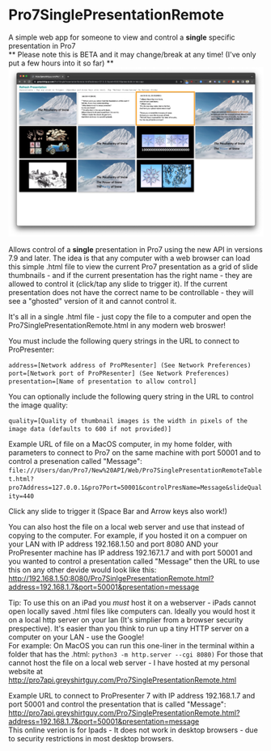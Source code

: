 # Pro7SinglePresentationRemote
A simple web app for someone to view and control a **single** specific presentation in Pro7  
** Please note this is BETA and it may change/break at any time! (I've only put a few hours into it so far) **
![Screenshot](Screenshot.png)

Allows control of a **single** presentation in Pro7 using the new API in versions 7.9 and later.
The idea is that any computer with a web browser can load this simple .html file to view the current Pro7 presentation as a grid of slide thumbnails - and if the current presentation has the right name - they are allowed to control it (click/tap any slide to trigger it).
If the current presentation does not have the correct name to be controllable - they will see a "ghosted" version of it and cannot control it.

It's all in a single .html file - just copy the file to a computer and open the Pro7SinglePresentationRemote.html in any modern web broswer!

You must include the following query strings in the URL to connect to ProPresenter:
```
address=[Network address of ProPResenter] (See Network Preferences)
port=[Network port of ProPResenter] (See Network Preferences)
presentation=[Name of presentation to allow control]
```

You can optionally include the following query string in the URL to control the image quality:
```
quality=[Quality of thumbnail images is the width in pixels of the image data (defaults to 600 if not provided)]
```

Example URL of file on a MacOS computer, in my home folder, with parameters to connect to Pro7 on the same machine with port 50001 and to control a presenation called "Message":  
`file:///Users/dan/Pro7/New%20API/Web/Pro7SinglePresentationRemoteTablet.html?pro7Address=127.0.0.1&pro7Port=50001&controlPresName=Message&slideQuality=440`

Click any slide to trigger it (Space Bar and Arrow keys also work!)


You can also host the file on a local web server and use that instead of copying to the computer.
For example, if you hosted it on a compuer on your LAN with IP address 192.168.1.50 and port 8080 AND your ProPresenter machine has IP address 192.167.1.7 and with port 50001 and you wanted to control a presentation called "Message" then the URL to use this on any other devide would look like this:  
http://192.168.1.50:8080/Pro7SinlgePresentationRemote.html?address=192.168.1.7&port=50001&presentation=message  

Tip: To use this on an iPad you *must* host it on a webserver - iPads cannot open locally saved .html files like computers can.
Ideally you would host it on a local http server on your lan (It's simplier from a browser security prespective).
It's easier than you think to run up a tiny HTTP server on a computer on your LAN - use the Google!  
For example: On MacOS you can run this one-liner in the terminal within a folder that has the .html: `python3 -m http.server --cgi 8080)`
For those that cannot host the file on a local web server - I have hosted at my personal website at http://pro7api.greyshirtguy.com/Pro7SinglePresentationRemote.html  

Example URL to connect to ProPresenter 7 with IP address 192.168.1.7 and port 50001 and control the presentation that is called "Message":  
http://pro7api.greyshirtguy.com/Pro7SinglePresentationRemote.html?address=192.168.1.7&port=50001&presentation=message  
This online verion is for Ipads - It does not work in desktop browsers - due to security restrictions in most desktop browsers.
